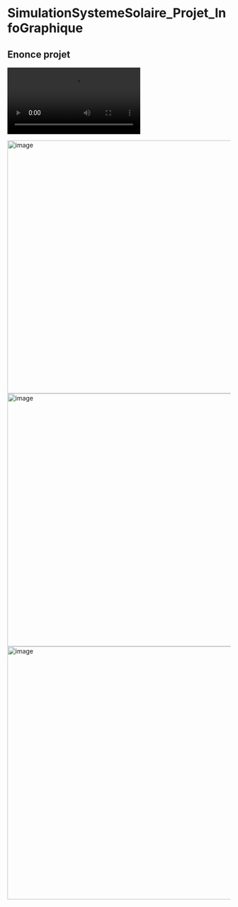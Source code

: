 # SimulationSystemeSolaire_Projet_InfoGraphique


## Enonce projet
![Vidéo Projet](SystemeSolaire.mp4)


<img width="570" alt="image" src="https://user-images.githubusercontent.com/118447835/204680635-ae83f489-d2a7-4d15-afe3-d52dc229f774.png">

<img width="570" alt="image" src="https://user-images.githubusercontent.com/118447835/204680439-6ef99774-e718-4de2-8874-461cfc8d1973.png">

<img width="570" alt="image" src="https://user-images.githubusercontent.com/118447835/204681017-578d2a71-5546-408d-ad9d-bd9a8b92c274.png">
